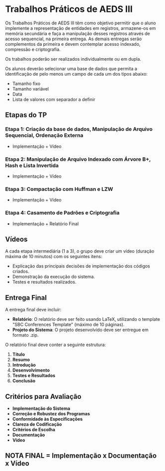 # Trabalhos Práticos de AEDS III

Os Trabalhos Práticos de AEDS III têm como objetivo permitir que o aluno implemente a representação de entidades em registros, armazene-os em memória secundária e faça a manipulação desses registros através de acesso sequencial, na primeira entrega. As demais entregas serão complementos da primeira e devem contemplar acesso indexado, compressão e criptografia.

Os trabalhos poderão ser realizados individualmente ou em dupla.

Os alunos deverão selecionar uma base de dados que permita a identificação de pelo menos um campo de cada um dos tipos abaixo:

- Tamanho fixo
- Tamanho variável
- Data
- Lista de valores com separador a definir

## Etapas do TP

### Etapa 1: Criação da base de dados, Manipulação de Arquivo Sequencial, Ordenação Externa
- Implementação + Vídeo

### Etapa 2: Manipulação de Arquivo Indexado com Árvore B+, Hash e Lista Invertida
- Implementação + Vídeo

### Etapa 3: Compactação com Huffman e LZW
- Implementação + Vídeo

### Etapa 4: Casamento de Padrões e Criptografia
- Implementação + Relatório Final

## Vídeos

A cada etapa intermediária (1 a 3), o grupo deve criar um vídeo (duração máxima de 10 minutos) com os seguintes itens:

- Explicação das principais decisões de implementação dos códigos criados.
- Demonstração da execução do sistema.
- Testes e resultados realizados.

## Entrega Final

A entrega final deve incluir:

- **Relatório**: O relatório deve ser feito usando LaTeX, utilizando o template "SBC Conferences Template" (máximo de 10 páginas).
- **Projeto do Sistema**: O projeto desenvolvido deve ser entregue em formato .zip.

O relatório final deve conter a seguinte estrutura:

1. **Título**
2. **Resumo**
3. **Introdução**
4. **Desenvolvimento**
5. **Testes e Resultados**
6. **Conclusão**

## Critérios para Avaliação

- **Implementação do Sistema**
- **Correção e Robustez dos Programas**
- **Conformidade às Especificações**
- **Clareza de Codificação**
- **Critérios de Escolha**
- **Documentação**
- **Vídeo**

## NOTA FINAL = Implementação x Documentação x Vídeo
